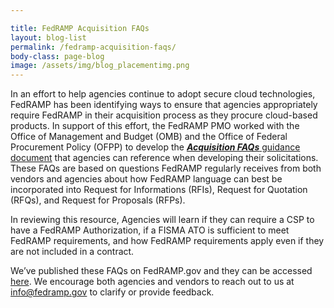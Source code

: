 ```yaml
---

title: FedRAMP Acquisition FAQs
layout: blog-list
permalink: /fedramp-acquisition-faqs/
body-class: page-blog
image: /assets/img/blog_placementimg.png
---
```

In an effort to help agencies continue to adopt secure cloud technologies, FedRAMP has been identifying ways to ensure that agencies appropriately require FedRAMP in their acquisition process as they procure cloud-based products. In support of this effort, the FedRAMP PMO worked with the Office of Management and Budget (OMB) and the Office of Federal Procurement Policy (OFPP) to develop the [**_Acquisition FAQs_** guidance document](https://s3.amazonaws.com/sitesusa/wp-content/uploads/sites/482/2017/09/FedRAMP-Acquisitions-FAQs.pdf) that agencies can reference when developing their solicitations. These FAQs are based on questions FedRAMP regularly receives from both vendors and agencies about how FedRAMP language can best be incorporated into Request for Informations (RFIs), Request for Quotation (RFQs), and Request for Proposals (RFPs).

In reviewing this resource, Agencies will learn if they can require a CSP to have a FedRAMP Authorization, if a FISMA ATO is sufficient to meet FedRAMP requirements, and how FedRAMP requirements apply even if they are not included in a contract.

We’ve published these FAQs on FedRAMP.gov and they can be accessed [here](https://www.fedramp.gov/resources/documents-2016/). We encourage both agencies and vendors to reach out to us at [info@fedramp.gov](mailto:info@fedramp.gov) to clarify or provide feedback.
